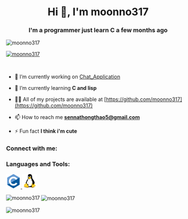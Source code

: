 <h1 align="center">Hi 👋, I'm moonno317</h1>
<h3 align="center">I'm a programmer just learn C a few months ago</h3>

<p align="left"> <img src="https://komarev.com/ghpvc/?username=moonno317&label=Profile%20views&color=0e75b6&style=flat" alt="moonno317" /> </p>

<p align="left"> <a href="https://github.com/ryo-ma/github-profile-trophy"><img src="https://github-profile-trophy.vercel.app/?username=moonno317" alt="moonno317" /></a> </p>

<p align="left"> <a href="https://twitter.com/" target="blank"><img src="https://img.shields.io/twitter/follow/?logo=twitter&style=for-the-badge" alt="" /></a> </p>

- 🔭 I’m currently working on [Chat_Application](https://github.com/moonno317/Simple-Update_Chat_Application)

- 🌱 I’m currently learning **C and lisp**

- 👨‍💻 All of my projects are available at [https://github.com/moonno317](https://github.com/moonno317)

- 📫 How to reach me **sennathongthao5@gmail.com**

- ⚡ Fun fact **I think i'm cute**

<h3 align="left">Connect with me:</h3>
<p align="left">
</p>

<h3 align="left">Languages and Tools:</h3>
<p align="left"> <a href="https://www.cprogramming.com/" target="_blank" rel="noreferrer"> <img src="https://raw.githubusercontent.com/devicons/devicon/master/icons/c/c-original.svg" alt="c" width="40" height="40"/> </a> <a href="https://www.linux.org/" target="_blank" rel="noreferrer"> <img src="https://raw.githubusercontent.com/devicons/devicon/master/icons/linux/linux-original.svg" alt="linux" width="40" height="40"/> </a> </p>

<p><img align="left" src="https://github-readme-stats.vercel.app/api/top-langs?username=moonno317&show_icons=true&locale=en&layout=compact" alt="moonno317" /></p>

<p>&nbsp;<img align="center" src="https://github-readme-stats.vercel.app/api?username=moonno317&show_icons=true&locale=en" alt="moonno317" /></p>

<p><img align="center" src="https://github-readme-streak-stats.herokuapp.com/?user=moonno317&" alt="moonno317" /></p>
